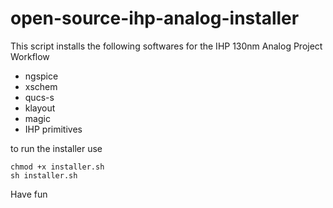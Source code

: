 # open-source-ihp-analog-installer
This script installs the following softwares for the IHP 130nm Analog Project Workflow

- ngspice
- xschem
- qucs-s
- klayout
- magic
- IHP primitives

to run the installer use

```shell
chmod +x installer.sh
sh installer.sh
```

Have fun